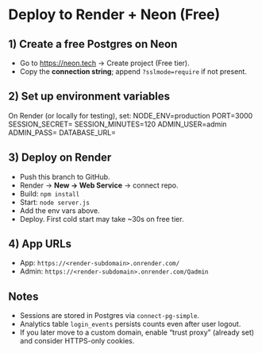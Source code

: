 # Deploy to Render + Neon (Free)

## 1) Create a free Postgres on Neon
- Go to https://neon.tech → Create project (Free tier).
- Copy the **connection string**; append `?sslmode=require` if not present.

## 2) Set up environment variables
On Render (or locally for testing), set:
    NODE_ENV=production
    PORT=3000
    SESSION_SECRET=<long random string>
    SESSION_MINUTES=120
    ADMIN_USER=admin
    ADMIN_PASS=<your password>
    DATABASE_URL=<your Neon connection string>


## 3) Deploy on Render
- Push this branch to GitHub.
- Render → **New → Web Service** → connect repo.
- Build: `npm install`
- Start: `node server.js`
- Add the env vars above.
- Deploy. First cold start may take ~30s on free tier.

## 4) App URLs
- App: `https://<render-subdomain>.onrender.com/`
- Admin: `https://<render-subdomain>.onrender.com/Qadmin`

## Notes
- Sessions are stored in Postgres via `connect-pg-simple`.
- Analytics table `login_events` persists counts even after user logout.
- If you later move to a custom domain, enable “trust proxy” (already set) and consider HTTPS-only cookies.

